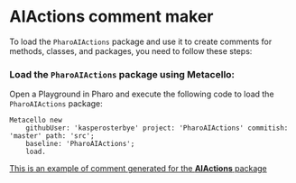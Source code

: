 # AIActions comment maker

To load the `PharoAIActions` package and use it to create comments for methods, classes, and packages, you need to follow these steps:

### **Load the `PharoAIActions` package using Metacello:**

   Open a Playground in Pharo and execute the following code to load the `PharoAIActions` package:

   ```smalltalk
   Metacello new
       githubUser: 'kasperosterbye' project: 'PharoAIActions' commitish: 'master' path: 'src';
       baseline: 'PharoAIActions';
       load.
   ```
[This is an example of comment generated for the **AIActions** package](AIActionsCommentExample.md)
